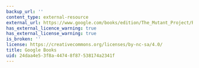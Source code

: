 ```yaml
---
backup_url: ''
content_type: external-resource
external_url: https://www.google.com/books/edition/The_Mutant_Project/RS_QDwAAQBAJ?hl=en&gbpv=1
has_external_licence_warning: true
has_external_license_warning: true
is_broken: ''
license: https://creativecommons.org/licenses/by-nc-sa/4.0/
title: Google Books
uid: 24daa4e5-3f8a-4474-8f87-538174a2341f
---
```

